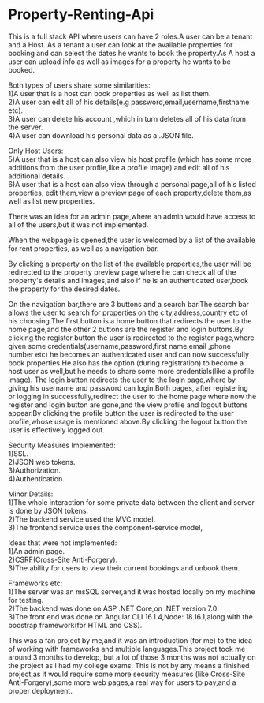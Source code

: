 # Property-Renting-Api

This is a full stack API where users can have 2 roles.A user can be a tenant and a Host.
As a tenant a user can look at the available properties for booking and can select the dates he
wants to book the property.As A host a user can upload info as well as images for a property he wants
to be booked.<br>

Both types of users share some similarities:<br>
1)A user that is a host can book properties as well as list them.<br>
2)A user can edit all of his details(e.g password,email,username,firstname etc).<br>
3)A user can delete his account ,which in turn deletes all of his data from the server.<br>
4)A user can download his personal data as a .JSON file.<br>

Only Host Users:<br>
5)A user that is a host can also view his host profile (which has some more additions from the 
  user profile,like a profile image) and edit all of his additional details.<br>
6)A user that is a host can also view through a personal page,all of his listed properties,
  edit them,view a preview page of each property,delete them,as well as list new properties.<br>

There was an idea for an admin page,where an admin would have access to all of the users,but it was not
implemented.<br>

When the webpage is opened,the user is welcomed by a list of the available for rent properties,
as well as a navigation bar.<br>

By clicking a property on the list of the available properties,the user will be redirected to the 
property preview page,where he can check all of the property's details and images,and also if he is
an authenticated user,book the property for the desired dates.<br>

On the navigation bar,there are 3 buttons and a search bar.The search bar allows the user to search for
properties on the city,address,country etc of his choosing.The first button is a home button that redirects 
the user to the home page,and the other 2 buttons are the register and login buttons.By clicking the register
button the user is redirected to the register page,where given some credentials(username,password,first name,email
,phone number etc) he becomes an authenticated user and can now successfully book properties.He also has the option
(during registration) to become a host user as well,but he needs to share some more credentials(like a profile image).
The login button redirects the user to the login page,where by giving his username and password can login.Both pages,
after registering or logging in successfully,redirect the user to the home page where now the register and login button
are gone,and the view profile and logout buttons appear.By clicking the profile button the user is redirected to the 
user profile,whose usage is mentioned above.By clicking the logout button the user is effectively logged out.<br>

Security Measures Implemented:<br>
1)SSL.<br>
2)JSON web tokens.<br>
3)Authorization.<br>
4)Authentication.<br>

Minor Details:<br>
1)The whole interaction for some private data between the client and server is done by JSON tokens.<br>
2)The backend service used the MVC model.<br>
3)The frontend service uses the component-service model,<br>

Ideas that were not implemented:<br>
1)An admin page.<br>
2)CSRF(Cross-Site Anti-Forgery).<br>
3)The ability for users to view their current bookings and unbook them.<br>

Frameworks etc:<br>
1)The server was an msSQL server,and it was hosted locally on my machine for testing.<br>
2)The backend was done on ASP .NET Core,on .NET version 7.0.<br>
3)The front end was done on Angular CLI 16.1.4,Node: 18.16.1,along with the boostrap framework(for HTML and CSS).<br>

This was a fan project by me,and it was an introduction (for me) to the idea of working
with frameworks and multiple languages.This project took me around 3 months to develop,
but a lot of those 3 months was not actually on the project as I had my college exams.
This is not by any means a finished project,as it would require some more security measures
(like Cross-Site Anti-Forgery),some more web pages,a real way for users to pay,and a proper
deployment.

